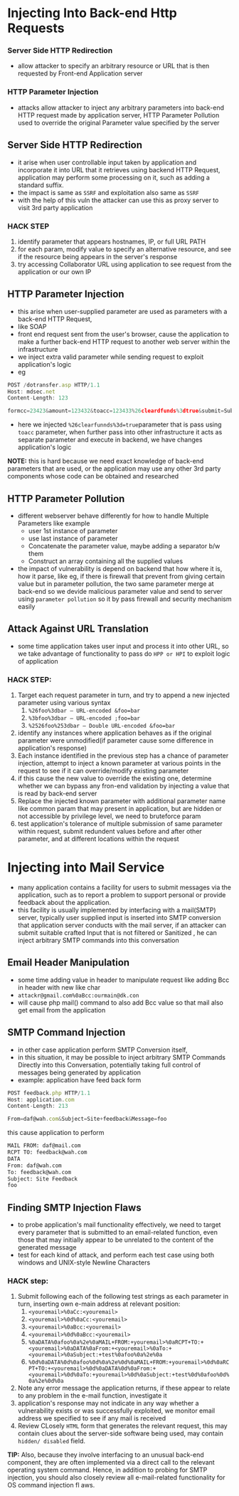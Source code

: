 # Injecting Into Back-end Http Requests
### Server Side HTTP Redirection
- allow attacker to specify an arbitrary resource or URL that is then requested by Front-end Application server
### HTTP Parameter Injection 
- attacks allow attacker to inject any arbitrary parameters into back-end HTTP request made by application server, HTTP Parameter Pollution used to override the original Parameter value specified by the server

## Server Side HTTP Redirection
- it arise when user controllable input taken by application and incorporate it into URL that it retrieves using backend HTTP Request, application may perform some processing on it, such as adding a standard suffix.
-  the impact is same as `SSRF` and exploitation also same as `SSRF`
-  with the help of this vuln the attacker can use this as proxy server to visit 3rd party application
### HACK STEP
  1. identify parameter that appears hostnames, IP, or full URL PATH
  2. for each param, modify value to specify an alternative resource, and see if the resource being appears in the server's response
  3. try accessing Collaborator URL using application to see request from the application or our own IP

## HTTP Parameter Injection
 - this arise  when user-supplied parameter are used as parameters with a back-end HTTP Request,
 - like SOAP 
 - front end request sent from the user's browser, cause the application to make a further back-end HTTP request to another web server within the infrastructure
 - we inject extra valid parameter while sending request to exploit application's logic
 - eg 
 ```js
 POST /dotransfer.asp HTTP/1.1
 Host: mdsec.net
 Content-Length: 123
 
 formcc=23423&amount=123432&toacc=123433%26cleardfunds%3dtrue&submit=Submit
 ```
 - here we injected `%26clearfunnds%3d=true`parameter that is pass using `toacc` parameter, when further pass into other infrastructure it acts as separate parameter and execute in backend, we have changes application's logic
 
 **NOTE:** this is hard because we need exact knowledge of back-end parameters that are used, or the application may use any other 3rd party components whose code can be obtained and researched
 
 ## HTTP Parameter Pollution
 - different webserver behave differently for how to handle Multiple Parameters like example
	 - user 1st instance of parameter
	 - use last instance of parameter
	 - Concatenate the parameter value, maybe adding a separator b/w them 
	 - Construct an array containing all the supplied values
- the impact of vulnerability is depend on backend that how where it is, how it parse, like eg, if there is firewall that prevent from giving certain value but in parameter pollution, the two same parameter merge at back-end so we devide malicious parameter value and send to server using `parameter pollution` so it by pass firewall and security mechanism easily

## Attack Against URL Translation
- some time application takes user input and process it into other URL, so we take advantage of functionality to pass do `HPP or HPI` to exploit logic of application

### HACK STEP:
  1. Target each request parameter in turn, and try to append a new injected parameter using various syntax
	  1. ``%26foo%3dbar — URL-encoded &foo=bar``
	  2. `%3bfoo%3dbar — URL-encoded ;foo=bar`
	  3. `%2526foo%253dbar — Double URL-encoded &foo=bar`
   2. identify any instances where application behaves as if the original parameter were unmodified(if parameter cause some difference in application's response)
   3. Each instance identified in the previous step has a chance of parameter injection, attempt to inject a known parameter at various points in the request to see if it can override/modify existing parameter 
   4. if this cause the new value to override the existing one, determine whether we can bypass any fron-end validation by injecting a value that is read by back-end server
   5. Replace the injected known parameter with additional parameter name like common param that may present in application, but are hidden or not accessible by privilege level, we need to bruteforce param
   6. test application's tolerance of multiple submission of same parameter within request, submit redundent values before and after other parameter, and at different locations within the request


# Injecting into Mail Service
- many application contains a facility for users to submit messages via the application, such as to report a problem to support personal or provide feedback about the application. 
- this facility is usually implemented by interfacing with a mail(SMTP) server, typically user supplied input is inserted into SMTP conversion that application server conducts with the mail server, if an attacker can submit suitable crafted Input that is not filtered or Sanitized , he can inject arbitrary SMTP commands into this conversation

## Email Header Manipulation
 - some time adding value in header to manipulate request like adding Bcc in header with new like char
 - `attackr@gmail.com%0aBcc:ourmain@dk.con`
 - will cause php mail() command to also add Bcc value so that mail also get email from the application
 
 ## SMTP Command Injection
 - in other case application perform SMTP Conversion itself, 
 - in this situation, it may be possible to inject arbitrary SMTP Commands Directly into this Conversation, potentially taking full control of messages being generated by application
 - example: application have feed back form
```js
POST feedback.php HTTP/1.1
Host: application.com
Content-Length: 213

From=daf@wah.com&Subject=Site+feedback&Message=foo
```
this cause application to perform
```bash
MAIL FROM: daf@mail.com
RCPT TO: feedback@wah.com
DATA 
From: daf@wah.com
To: feedback@wah.com
Subject: Site Feedback
foo
```

## Finding SMTP Injection Flaws
- to probe application's mail functionality effectively, we need to target every parameter that is submitted to an email-related function, even those that may initially appear to be unrelated to the content of the generated message
- test for each kind of attack, and perform each test case using both windows and UNIX-style Newline Characters

### HACK step:
 1. Submit following each of the following test strings as each parameter in turn, inserting own e-main address at relevant position:
	 1. `<youremail>%0aCc:<youremail>`
	 2. `<youremail>%0d%0aCc:<youremail>`
	 3. `<youremail>%0aBcc:<youremail>`
	 4. `<youremail>%0d%0aBcc:<youremail>`
	 5. `%0aDATA%0afoo%0a%2e%0aMAIL+FROM:+youremail>%0aRCPT+TO:+<youremail>%0aDATA%0aFrom:+<youremail>%0aTo:+<youremail>%0aSubject:+test%0afoo%0a%2e%0a`
	 6. `%0d%0aDATA%0d%0afoo%0d%0a%2e%0d%0aMAIL+FROM:+youremail>%0d%0aRCPT+TO:+<youremail>%0d%0aDATA%0d%0aFrom:+<youremail>%0d%0aTo:+youremail>%0d%0aSubject:+test%0d%0afoo%0d%0a%2e%0d%0a`
   2. Note any error message the application returns, if these appear to relate to any problem in the e-mail function, investigate it
   3. application's response may not indicate in any way whether a vulnerability exists or was successfully exploited, we monitor email address we specified to see if any mail is received
   4. Review CLosely `HTML` form that generates the relevant request, this may contain clues about the server-side software being used, may contain `hidden/ disabled` field.
   
**TIP:** Also, because they involve interfacing to an unusual back-end component, they are often implemented via a direct call to the relevant operating system command. Hence, in addition to probing for SMTP injection, you should also closely review all e-mail-related functionality for OS command injection fl	aws.
